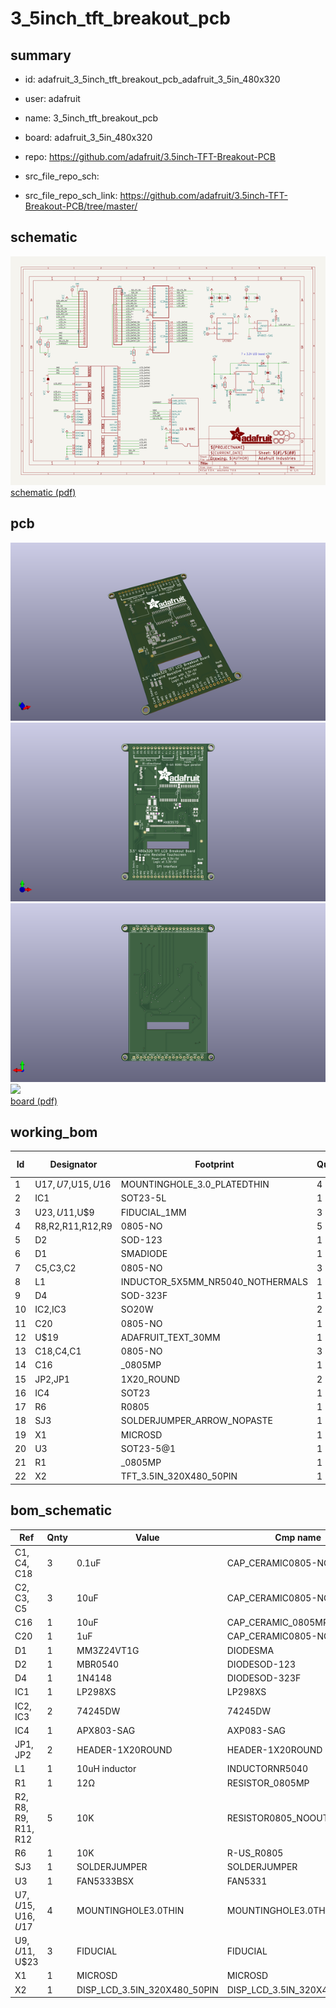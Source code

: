 # 3_5inch_tft_breakout_pcb
 
## summary 
* id: adafruit_3_5inch_tft_breakout_pcb_adafruit_3_5in_480x320
* user: adafruit
* name: 3_5inch_tft_breakout_pcb
* board: adafruit_3_5in_480x320
* repo: https://github.com/adafruit/3.5inch-TFT-Breakout-PCB



* src_file_repo_sch: 
* src_file_repo_sch_link: https://github.com/adafruit/3.5inch-TFT-Breakout-PCB/tree/master/

## schematic  
![](working_schematic_600.png)  
[schematic (pdf)](working_schematic.pdf)  

## pcb  
![](working_3d_600.png) 
![](working_3d_front_600.png)  
![](working_3d_back_600.png)  
![](working_600.png)  
[board (pdf)](working.pdf)  

## working_bom
| Id | Designator | Footprint | Quantity | Designation | Supplier and ref |  | None | 
| --- | --- | --- | --- | --- | --- | --- | --- | 
| 1 | U$17,U$7,U$15,U$16 | MOUNTINGHOLE_3.0_PLATEDTHIN | 4 | MOUNTINGHOLE3.0THIN |  |  | [''] | 
| 2 | IC1 | SOT23-5L | 1 | MIC5225-3.3 |  |  | [''] | 
| 3 | U$23,U$11,U$9 | FIDUCIAL_1MM | 3 | FIDUCIAL |  |  | [''] | 
| 4 | R8,R2,R11,R12,R9 | 0805-NO | 5 | 10K |  |  | [''] | 
| 5 | D2 | SOD-123 | 1 | MBR0540 |  |  | [''] | 
| 6 | D1 | SMADIODE | 1 | MM3Z24VT1G |  |  | [''] | 
| 7 | C5,C3,C2 | 0805-NO | 3 | 10uF |  |  | [''] | 
| 8 | L1 | INDUCTOR_5X5MM_NR5040_NOTHERMALS | 1 | 10uH inductor |  |  | [''] | 
| 9 | D4 | SOD-323F | 1 | 1N4148 |  |  | [''] | 
| 10 | IC2,IC3 | SO20W | 2 | 74LVC245 |  |  | [''] | 
| 11 | C20 | 0805-NO | 1 | 1uF |  |  | [''] | 
| 12 | U$19 | ADAFRUIT_TEXT_30MM | 1 |  |  |  | [''] | 
| 13 | C18,C4,C1 | 0805-NO | 3 | 0.1uF |  |  | [''] | 
| 14 | C16 | _0805MP | 1 | 10uF |  |  | [''] | 
| 15 | JP2,JP1 | 1X20_ROUND | 2 |  |  |  | [''] | 
| 16 | IC4 | SOT23 | 1 | APX803-SAG |  |  | [''] | 
| 17 | R6 | R0805 | 1 | 10K |  |  | [''] | 
| 18 | SJ3 | SOLDERJUMPER_ARROW_NOPASTE | 1 |  |  |  | [''] | 
| 19 | X1 | MICROSD | 1 |  |  |  | [''] | 
| 20 | U3 | SOT23-5@1 | 1 | FAN5333BSX |  |  | [''] | 
| 21 | R1 | _0805MP | 1 | 12Ω |  |  | [''] | 
| 22 | X2 | TFT_3.5IN_320X480_50PIN | 1 |  |  |  | [''] | 


## bom_schematic
| Ref | Qnty | Value | Cmp name | Footprint | Description | Vendor | DNP | 
| --- | --- | --- | --- | --- | --- | --- | --- | 
| C1, C4, C18 | 3 | 0.1uF | CAP_CERAMIC0805-NOOUTLINE | working:0805-NO |  |  |  | 
| C2, C3, C5 | 3 | 10uF | CAP_CERAMIC0805-NOOUTLINE | working:0805-NO |  |  |  | 
| C16 | 1 | 10uF | CAP_CERAMIC_0805MP | working:_0805MP |  |  |  | 
| C20 | 1 | 1uF | CAP_CERAMIC0805-NOOUTLINE | working:0805-NO |  |  |  | 
| D1 | 1 | MM3Z24VT1G | DIODESMA | working:SMADIODE |  |  |  | 
| D2 | 1 | MBR0540 | DIODESOD-123 | working:SOD-123 |  |  |  | 
| D4 | 1 | 1N4148 | DIODESOD-323F | working:SOD-323F |  |  |  | 
| IC1 | 1 | LP298XS | LP298XS | working:SOT23-5L |  |  |  | 
| IC2, IC3 | 2 | 74245DW | 74245DW | working:SO20W |  |  |  | 
| IC4 | 1 | APX803-SAG | AXP083-SAG | working:SOT23 |  |  |  | 
| JP1, JP2 | 2 | HEADER-1X20ROUND | HEADER-1X20ROUND | working:1X20_ROUND |  |  |  | 
| L1 | 1 | 10uH inductor | INDUCTORNR5040 | working:INDUCTOR_5X5MM_NR5040_NOTHERMALS |  |  |  | 
| R1 | 1 | 12Ω | RESISTOR_0805MP | working:_0805MP |  |  |  | 
| R2, R8, R9, R11, R12 | 5 | 10K | RESISTOR0805_NOOUTLINE | working:0805-NO |  |  |  | 
| R6 | 1 | 10K | R-US_R0805 | working:R0805 |  |  |  | 
| SJ3 | 1 | SOLDERJUMPER | SOLDERJUMPER | working:SOLDERJUMPER_ARROW_NOPASTE |  |  |  | 
| U3 | 1 | FAN5333BSX | FAN5331 | working:SOT23-5@1 |  |  |  | 
| U$7, U$15, U$16, U$17 | 4 | MOUNTINGHOLE3.0THIN | MOUNTINGHOLE3.0THIN | working:MOUNTINGHOLE_3.0_PLATEDTHIN |  |  |  | 
| U$9, U$11, U$23 | 3 | FIDUCIAL | FIDUCIAL | working:FIDUCIAL_1MM |  |  |  | 
| X1 | 1 | MICROSD | MICROSD | working:MICROSD |  |  |  | 
| X2 | 1 | DISP_LCD_3.5IN_320X480_50PIN | DISP_LCD_3.5IN_320X480_50PIN | working:TFT_3.5IN_320X480_50PIN |  |  |  | 

